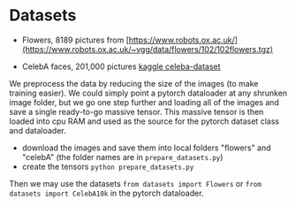 # Datasets

- Flowers, 8189 pictures from [https://www.robots.ox.ac.uk/](https://www.robots.ox.ac.uk/~vgg/data/flowers/102/102flowers.tgz)

- CelebA faces, 201,000 pictures [kaggle celeba-dataset](https://www.kaggle.com/datasets/jessicali9530/celeba-dataset)


We preprocess the data by reducing the size of the images (to make training easier). We could simply point a pytorch dataloader at any shrunken image folder, but we go one step further and loading all of the images and save a single ready-to-go massive tensor. This massive tensor is then loaded into cpu RAM and used as the source for the pytorch dataset class and dataloader.
- download the images and save them into local folders "flowers" and "celebA" (the folder names are in `prepare_datasets.py`)
- create the tensors `python prepare_datasets.py`

Then we may use the datasets `from datasets import Flowers` or `from datasets import CelebA10k` in the pytorch dataloader.



